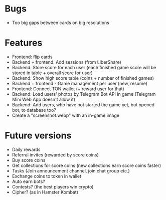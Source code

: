 # Bugs
- Too big gaps between cards on big resolutions

# Features
- Frontend: flip cards
- Backend + frontend: Add sessions (from LiberShare)
- Backend: Store score for each user (each finished game score will be stored in table + overall score for user)
- Backend: Show high score table (coins + number of finished games)
- Backend + frontend - Game management per user (new, resume)
- Frontend: Connect TON wallet (+ reward user for that)
- Backend: Load users' photos by Telegram Bot API in game (Telegram Mini Web App doesn't allow it)
- Backend: Add users, who have not started the game yet, but opened bot, to database too?
- Create a "screenshot.webp" with an in-game image

# Future versions
- Daily rewards
- Referral invites (rewarded by score coins)
- Buy score coins
- Get collections for score coins (new collections earn score coins faster)
- Tasks (Join announcement channel, join chat group etc.)
- Exchange coins to token in wallet
- Auto earn bots?
- Contests? (the best players win crypto)
- Cipher? (as in Hamster Kombat)
